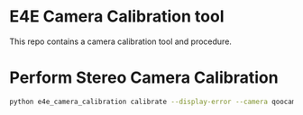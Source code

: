 # E4E Camera Calibration tool
This repo contains a camera calibration tool and procedure.

# Perform Stereo Camera Calibration
```bash
python e4e_camera_calibration calibrate --display-error --camera qoocam-ego --calibration-directory ./data/qoocam/calibration --output ./calibration-output.dat
```